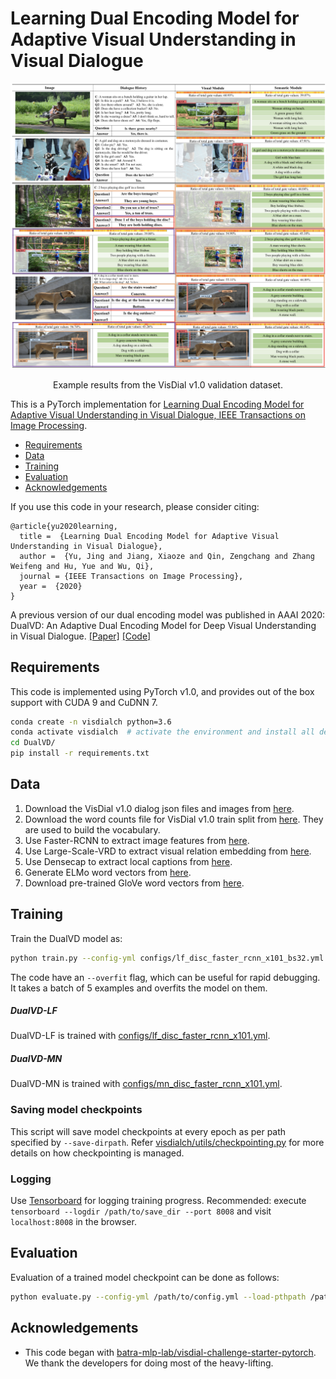Learning Dual Encoding Model for Adaptive Visual Understanding in Visual Dialogue
====================================

![alt text](image/visual_result.png)
<p align="center">Example results from the VisDial v1.0 validation dataset.</p>



This is a PyTorch implementation for [Learning Dual Encoding Model for Adaptive Visual Understanding in Visual Dialogue, IEEE Transactions on Image Processing](https://github.com/JXZe/Learning_DualVD).


  * [Requirements](#Requirements)
  * [Data](#Data)
  * [Training](#training)
  * [Evaluation](#evaluation)
  * [Acknowledgements](#acknowledgements)

If you use this code in your research, please consider citing:

```text
@article{yu2020learning,
  title =  {Learning Dual Encoding Model for Adaptive Visual Understanding in Visual Dialogue},
  author =  {Yu, Jing and Jiang, Xiaoze and Qin, Zengchang and Zhang Weifeng and Hu, Yue and Wu, Qi},
  journal = {IEEE Transactions on Image Processing},
  year =  {2020}
}
```

A previous version of our dual encoding model was published in AAAI 2020: DualVD: An Adaptive Dual Encoding Model for Deep Visual Understanding in Visual Dialogue. [[Paper]](https://arxiv.org/abs/1911.07251) [[Code]](https://github.com/JXZe/DualVD)


Requirements
----------------------
This code is implemented using PyTorch v1.0, and provides out of the box support with CUDA 9 and CuDNN 7. 

```sh
conda create -n visdialch python=3.6
conda activate visdialch  # activate the environment and install all dependencies
cd DualVD/
pip install -r requirements.txt
```




Data
----------------------

1. Download the VisDial v1.0 dialog json files and images from [here][1].
2. Download the word counts file for VisDial v1.0 train split from [here][2]. 
They are used to build the vocabulary.
3. Use Faster-RCNN to extract image features from [here][3].
4. Use Large-Scale-VRD to extract visual relation embedding from [here][4].
5. Use Densecap to extract local captions from [here][5].
6. Generate ELMo word vectors from [here][6].
7. Download pre-trained GloVe word vectors from [here][7].


Training
--------


Train the DualVD model as:

```sh
python train.py --config-yml configs/lf_disc_faster_rcnn_x101_bs32.yml --gpu-ids 0 1 # provide more ids for multi-GPU execution other args...
```

The code have an `--overfit` flag, which can be useful for rapid debugging. It takes a batch of 5 examples and overfits the model on them.

##### DualVD-LF 
DualVD-LF is trained with [configs/lf_disc_faster_rcnn_x101.yml](https://github.com/JXZe/Learning_DualVD/blob/main/configs/lf_disc_faster_rcnn_x101.yml).

##### DualVD-MN
DualVD-MN is trained with [configs/mn_disc_faster_rcnn_x101.yml](https://github.com/JXZe/Learning_DualVD/blob/main/configs/mn_disc_faster_rcnn_x101.yml).


### Saving model checkpoints

This script will save model checkpoints at every epoch as per path specified by `--save-dirpath`. Refer [visdialch/utils/checkpointing.py][8] for more details on how checkpointing is managed.

### Logging

Use [Tensorboard][9] for logging training progress. Recommended: execute `tensorboard --logdir /path/to/save_dir --port 8008` and visit `localhost:8008` in the browser.


Evaluation
----------

Evaluation of a trained model checkpoint can be done as follows:

```sh
python evaluate.py --config-yml /path/to/config.yml --load-pthpath /path/to/checkpoint.pth --split val --gpu-ids 0
```







Acknowledgements
----------------

* This code began with [batra-mlp-lab/visdial-challenge-starter-pytorch][10]. We thank the developers for doing most of the heavy-lifting.


[1]: https://visualdialog.org/data
[2]: https://s3.amazonaws.com/visual-dialog/data/v1.0/2019/visdial_1.0_word_counts_train.json
[3]: https://github.com/peteanderson80/bottom-up-attention
[4]: https://github.com/jz462/Large-Scale-VRD.pytorch
[5]: https://github.com/jcjohnson/densecap
[6]: https://allennlp.org/elmo
[7]: https://github.com/stanfordnlp/GloVe
[8]: https://github.com/JXZe/DualVD/blob/master/visdialch/utils/checkpointing.py
[9]: https://www.github.com/lanpa/tensorboardX
[10]: https://github.com/batra-mlp-lab/visdial-challenge-starter-pytorch

